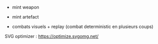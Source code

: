 

- mint weapon
- mint artefact

- combats visuels + replay (combat deterministic en plusieurs coups)

SVG optimizer : https://optimize.svgomg.net/

